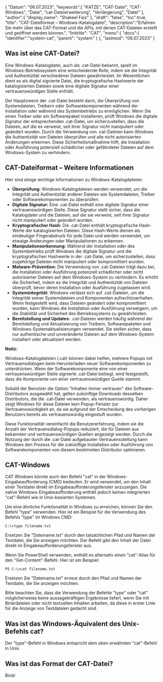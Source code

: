 {
"Datum": "06.07.2023",
   "keywords":[
"KATZE",
"CAT-Datei",
"CAT-Windows",
"Datei",
"cat-Dateierweiterung",
"Verlängerung",
"Datei"
],
   "author":{
"display_name": "Shakeel Faiz"
},
"draft": "false",
"toc":true,
"title": "CAT-Dateiformat – Windows-Katalogdatei",
   "description":"Erfahren Sie mehr über das CAT-Format und die APIs, mit denen CAT-Dateien erstellt und geöffnet werden können.",
"linktitle": "CAT",
   "menu":{
      "docs":{
         "identifier":"system-cat",
"parent": "system"
}
},
"lastmod": "06.07.2023"
}

## Was ist eine CAT-Datei?

Eine Windows-Katalogdatei, auch als .cat-Datei bekannt, spielt im Windows-Betriebssystem eine entscheidende Rolle, indem sie die Integrität und Authentizität verschiedener Dateien gewährleistet. Im Wesentlichen dient es als digital signierte Datei, die kryptografische Hashwerte der katalogisierten Dateien sowie eine digitale Signatur einer vertrauenswürdigen Stelle enthält.

Der Hauptzweck der .cat-Datei besteht darin, die Überprüfung von Systemdateien, Treibern oder Softwarekomponenten während der Installation oder während des Systembetriebs zu ermöglichen. Wenn Sie einen Treiber oder ein Softwarepaket installieren, prüft Windows die digitale Signatur der entsprechenden .cat-Datei, um sicherzustellen, dass die Dateien, auf die es verweist, seit ihrer Signatur nicht manipuliert oder geändert wurden. Durch die Verwendung von .cat-Dateien kann Windows die Authentizität von Dateien überprüfen und alle nicht autorisierten Änderungen erkennen. Diese Sicherheitsmaßnahme hilft, die Installation oder Ausführung potenziell schädlicher oder gefährdeter Dateien auf dem Windows-System zu verhindern.

## CAT-Dateiformat – Weitere Informationen

Hier sind einige wichtige Informationen zu Windows-Katalogdateien:

- **Überprüfung:** Windows-Katalogdateien werden verwendet, um die Integrität und Authentizität anderer Dateien wie Systemdateien, Treiber oder Softwarekomponenten zu überprüfen.
- **Digitale Signatur:** Eine .cat-Datei enthält eine digitale Signatur einer vertrauenswürdigen Stelle. Diese Signatur stellt sicher, dass die Katalogdatei und die Dateien, auf die sie verweist, seit ihrer Signatur nicht manipuliert oder geändert wurden.
- **Kryptografischer Hash:** Die .cat-Datei enthält kryptografische Hash-Werte der katalogisierten Dateien. Diese Hash-Werte dienen als eindeutiger Fingerabdruck für jede Datei und werden verwendet, um etwaige Änderungen oder Manipulationen zu erkennen.
- **Manipulationserkennung:** Während der Installation oder des Systembetriebs prüft Windows die digitale Signatur und die kryptografischen Hashwerte in der .cat-Datei, um sicherzustellen, dass zugehörige Dateien nicht manipuliert oder kompromittiert wurden.
- **Malware-Prävention:** Die Verwendung von .cat-Dateien trägt dazu bei, die Installation oder Ausführung potenziell schädlicher oder nicht autorisierter Dateien auf dem Windows-System zu verhindern. Es erhöht die Sicherheit, indem es die Integrität und Authentizität von Dateien überprüft, bevor deren Installation oder Ausführung zugelassen wird.
- **Systemintegrität:** Windows verlässt sich auf .cat-Dateien, um die Integrität seiner Systemdateien und Komponenten aufrechtzuerhalten. Wenn festgestellt wird, dass Dateien geändert oder kompromittiert wurden, kann Windows die Installation oder Ausführung verweigern, um die Stabilität und Sicherheit des Betriebssystems zu gewährleisten.
- **Bereitstellung und Updates:** .cat-Dateien werden häufig während der Bereitstellung und Aktualisierung von Treibern, Softwarepaketen und Windows-Systemaktualisierungen verwendet. Sie stellen sicher, dass nur authentische und unveränderte Dateien auf dem Windows-System installiert oder aktualisiert werden.

**Notiz:**

Windows-Katalogdateien (.cat) können dabei helfen, mehrere Popups mit Vertrauensdialogen beim Herunterladen neuer Softwarekomponenten zu unterdrücken. Wenn der Softwarekomponente eine von einer vertrauenswürdigen Stelle signierte .cat-Datei beiliegt, wird festgestellt, dass die Komponente von einer vertrauenswürdigen Quelle stammt.

Sobald der Benutzer die Option "Inhalten immer vertrauen" des Software-Distributors ausgewählt hat, gelten zukünftige Downloads desselben Distributors, die die .cat-Datei verwenden, als vertrauenswürdig. Daher zeigt Windows für diese Dateien kein Popup-Fenster zur Vertrauenswürdigkeit an, da sie aufgrund der Entscheidung des vorherigen Benutzers bereits als vertrauenswürdig eingestuft wurden.

Diese Funktionalität vereinfacht die Benutzererfahrung, indem sie die Anzahl der Vertrauensdialog-Popups reduziert, die für Dateien aus bekannten und vertrauenswürdigen Quellen angezeigt werden. Durch die Nutzung der durch die .cat-Datei aufgebauten Vertrauensstellung kann Windows den Prozess für die zukünftige Installation oder Ausführung von Softwarekomponenten von diesem bestimmten Distributor optimieren.

## CAT-Windows

CAT Windows könnte auch den Befehl "cat" in der Windows-Eingabeaufforderung (CMD) bedeuten. Er wird verwendet, um den Inhalt einer Textdatei direkt im Eingabeaufforderungsfenster anzuzeigen. Die native Windows-Eingabeaufforderung enthält jedoch keinen integrierten "cat"-Befehl wie in Unix-basierten Systemen.

Um eine ähnliche Funktionalität in Windows zu erreichen, können Sie den Befehl "type" verwenden. Hier ist ein Beispiel für die Verwendung des Befehls "type" im Windows CMD:

```
C:\>type filename.txt
```

Ersetzen Sie "Dateiname.txt" durch den tatsächlichen Pfad und Namen der Textdatei, die Sie anzeigen möchten. Der Befehl gibt den Inhalt der Datei direkt im Eingabeaufforderungsfenster aus.

Wenn Sie PowerShell verwenden, enthält es alternativ einen "cat"-Alias für den "Get-Content"-Befehl. Hier ist ein Beispiel:

```
PS C:\>cat filename.txt
```

Ersetzen Sie "Dateiname.txt" erneut durch den Pfad und Namen der Textdatei, die Sie anzeigen möchten.

Bitte beachten Sie, dass die Verwendung der Befehle "type" oder "cat" möglicherweise keine aussagekräftigen Ergebnisse liefert, wenn Sie mit Binärdateien oder nicht textuellen Inhalten arbeiten, da diese in erster Linie für die Anzeige von Textdateien gedacht sind.

## Was ist das Windows-Äquivalent des Unix-Befehls cat?

Der "type"-Befehl in Windows entspricht dem oben erwähnten "cat"-Befehl in Unix.

## Was ist das Format der CAT-Datei?

Binär


